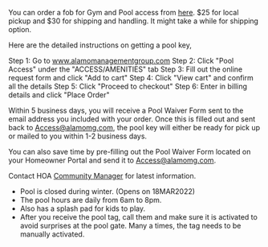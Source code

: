 You can order a fob for Gym and Pool access from [here](https://www.alamomgpayments.com/product/pool-access-card/). $25 for local pickup and $30 for shipping and handling. It might take a while for shipping option.

Here are the detailed instructions on getting a pool key,

Step 1: Go to www.alamomanagementgroup.com
Step 2: Click "Pool Access" under the "ACCESS/AMENITIES" tab
Step 3: Fill out the online request form and click "Add to cart"
Step 4: Click "View cart" and confirm all the details
Step 5: Click "Proceed to checkout"
Step 6: Enter in billing details and click "Place Order"

Within 5 business days, you will receive a Pool Waiver Form sent to the email address you included with your order. Once this is filled out and sent back to Access@alamomg.com, the pool key will either be ready for pick up or mailed to you within 1-2 business days.

You can also save time by pre-filling out the Pool Waiver Form located on your Homeowner Portal and send it to Access@alamomg.com.

Contact HOA [Community Manager](./contactinfo.md) for latest information.

* Pool is closed during winter. (Opens on 18MAR2022)
* The pool hours are daily from 6am to 8pm.
* Also has a splash pad for kids to play.
* After you receive the pool tag, call them and make sure it is activated to avoid surprises at the pool gate. Many a times, the tag needs to be manually activated.
